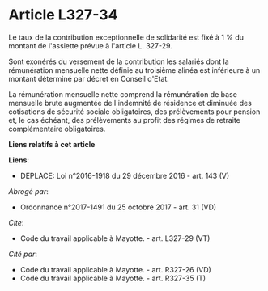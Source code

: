 # Article L327-34

Le taux de la contribution exceptionnelle de solidarité est fixé à 1 % du montant de l'assiette prévue à l'article L.
327-29. 

Sont exonérés du versement de la contribution les salariés dont la rémunération mensuelle nette définie au troisième alinéa
est inférieure à un montant déterminé par décret en Conseil d'Etat. 

La rémunération mensuelle nette comprend la rémunération de base mensuelle brute augmentée de l'indemnité de résidence et
diminuée des cotisations de sécurité sociale obligatoires, des prélèvements pour pension et, le cas échéant, des prélèvements
au profit des régimes de retraite complémentaire obligatoires.

**Liens relatifs à cet article**

**Liens**:

  - DEPLACE: Loi n°2016-1918 du 29 décembre 2016 - art. 143 (V)

_Abrogé par_:

  - Ordonnance n°2017-1491 du 25 octobre 2017 - art. 31 (VD)

_Cite_:

  - Code du travail applicable à Mayotte. - art. L327-29 (VT)

_Cité par_:

  - Code du travail applicable à Mayotte. - art. R327-26 (VD)
  - Code du travail applicable à Mayotte. - art. R327-35 (T)
